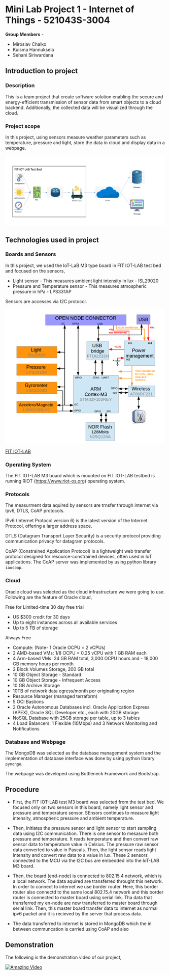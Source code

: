 <!-- ## Project 1 for IoT course at university of Oulu

- Assignment : [link](assignment.pdf)
- RIOT documentation : https://doc.riot-os.org/
- Testbed docs : https://www.iot-lab.info/docs/
- Testbed : https://www.iot-lab.info/testbed
- Testbed labs : https://labs.iot-lab.info/
- MQTT broker : https://mosquitto.org/
- Cloud service : Trying oracle cloud infrastructure?

---

- Used hardware : ? -->


# Mini Lab Project 1 - Internet of Things - 521043S-3004

**Group Members** -
- Miroslav Chalko
- Kuisma Hannuksela
- Sehani Siriwardana

## Introduction to project

### Description
This is a team project that create software solution enabling the secure and energy-efficient transmission of sensor data from smart objects to a cloud backend. Additionally, the collected data will be visualized through the cloud. 

### Project scope

In this project, using sensors measure weather parameters such as temperature, pressure and light, store the data in cloud and display data in a webpage.

![Local Image](images/diagram_of_project.png)


## Technologies used in project

### Boards and Sensors
In this project, we used the IoT-LaB M3 type board in FIT IOT-LAB test bed and focused on the sensors,
- Light sensor -  This measures ambient light intensity in lux - ISL29020
- Pressure  and Temperature sensor - This measures atmospheric pressure in hPa - LPS331AP

Sensors are accesses via I2C protocol.

![Local Image](images/Architecture.PNG)

[FIT IOT-LAB](https://www.iot-lab.info/docs/boards/iot-lab-m3/)


### Operating System 
The FIT IOT-LAB M3 board which is mounted on FIT IOT-LAB testbed is running RIOT (https://www.riot-os.org) operating system.

### Protocols 
The measurment data aquired by sensors are trnsfer through internet via Ipv6, DTLS, CoAP protocols.

IPv6 (Internet Protocol version 6) is the latest version of the Internet Protocol, offering a larger address space. 

DTLS (Datagram Transport Layer Security) is a security protocol providing communication privacy for datagram protocols.

CoAP (Constrained Application Protocol) is a lightweight web transfer protocol designed for resource-constrained devices, often used in IoT applications. The CoAP server was implemented by using python library ```iaocoap```.

### Cloud 
Oracle cloud was selected as the cloud infrastructure we were going to use. Following are the feature of Oracle cloud,

Free for Limited-time 30 day free trial
- US $300 credit for 30 days
- Up to eight instances across all available services
- Up to 5 TB of storage

Always Free
- Compute: (Note- 1 Oracle OCPU = 2 vCPUs)
- 2 AMD-based VMs: 1/8 OCPU = 0.25 vCPU with 1 GB RAM each
- 4 Arm-based VMs: 24 GB RAM total, 3,000 OCPU hours and - 18,000 GB memory hours per month
- 2 Block Volumes Storage, 200 GB total
- 10 GB Object Storage - Standard
- 10 GB Object Storage - Infrequent Access
- 10 GB Archive Storage
- 10TB of network data egress/month per originating region
- Resource Manager (managed terraform)
- 5 OCI Bastions
- 2 Oracle Autonomous Databases incl. Oracle Application Express (APEX), Oracle SQL Developer etc., each with 20GB storage
- NoSQL Database with 25GB storage per table, up to 3 tables
- 4 Load Balancers: 1 Flexible (10Mbps) and 3 Network
Monitoring and Notifications


### Database and Webpage

The MongoDB was selected as the database management system and the implementation of database interface was done by using python library ```pymongo```. 

The webpage was developed using Bottleneck Framework and Bootstrap.

## Procedure

- First, the FIT IOT-LAB test M3 board was selected from the test bed. We focused only on two sensors in this board, namely light sensor and pressure and temperature sensor. SEnsors continues to measure light intensity, atmospheric pressure and ambient temperature. 

- Then, initiates the pressure sensor and light sensor to start sampling data using I2C communication. There is one sensor to mesasure both pressure and temperature. It reads temperature and then convert raw sensor data to temperature value in Celsius. The pressure raw sensor data converted to value in Pascals. Then, the light sensor reads light intensity and convert raw data to a value in lux. These 2 sensors connected to the MCU via the I2C bus are embedded into the IoT-LAB M3 board.

- Then, the board (end-node) is connected to 802.15.4 network, which is a local network. The data aquired are transferred throught this network. In order to connect to internet we use border router. Here, this border router also connectd to the same local 802.15.4 network and this border router is connected to master board using serial link. Tha data that transferred my en-node are now transferred to master board through serial link. Then, this master board transfer data to internet as normal ipv6 packet and it is recieved by the server that process data.

- The data transferred to internet is stored in MongoDB which the in between communcation is carried using CoAP and also 








## Demonstration

The following is the demonstration video of our project,

[![Amazing Video](https://img.youtube.com/vi/iyjr8yyTiv8/0.jpg)](https://youtu.be/iyjr8yyTiv8)


